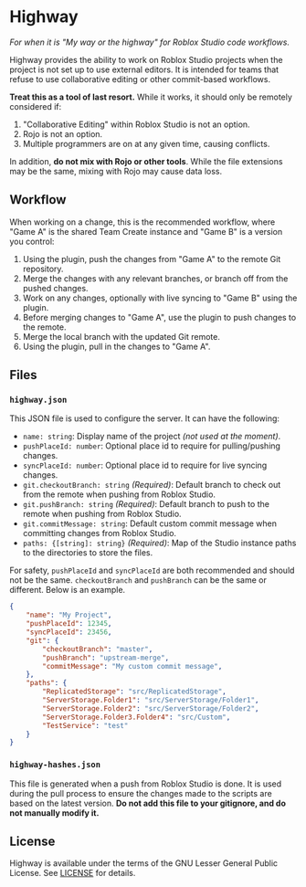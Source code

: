 # Highway
*For when it is "My way or the highway" for Roblox Studio code workflows.*

Highway provides the ability to work on Roblox Studio projects when the project
is not set up to use external editors. It is intended for teams that refuse
to use collaborative editing or other commit-based workflows.

**Treat this as a tool of last resort.** While it works, it should only be
remotely considered if:
1. "Collaborative Editing" within Roblox Studio is not an option.
2. Rojo is not an option.
3. Multiple programmers are on at any given time, causing conflicts.

In addition, **do not mix with Rojo or other tools**. While the file extensions
may be the same, mixing with Rojo may cause data loss.

## Workflow
When working on a change, this is the recommended workflow, where "Game A" is
the shared Team Create instance and "Game B" is a version you control:
1. Using the plugin, push the changes from "Game A" to the remote Git repository.
2. Merge the changes with any relevant branches, or branch off from the pushed changes.
3. Work on any changes, optionally with live syncing to "Game B" using the plugin.
4. Before merging changes to "Game A", use the plugin to push changes to the remote.
5. Merge the local branch with the updated Git remote.
6. Using the plugin, pull in the changes to "Game A".

## Files
### `highway.json`
This JSON file is used to configure the server. It can have the following:
- `name: string`: Display name of the project *(not used at the moment)*.
- `pushPlaceId: number`: Optional place id to require for pulling/pushing changes.
- `syncPlaceId: number`: Optional place id to require for live syncing changes.
- `git.checkoutBranch: string` *(Required)*: Default branch to check out from the remote when pushing from Roblox Studio.
- `git.pushBranch: string` *(Required)*: Default branch to push to the remote when pushing from Roblox Studio.
- `git.commitMessage: string`: Default custom commit message when committing changes from Roblox Studio.
- `paths: {[string]: string}` *(Required)*: Map of the Studio instance paths to the directories to store the files.

For safety, `pushPlaceId` and `syncPlaceId` are both recommended and should
not be the same. `checkoutBranch` and `pushBranch` can be the same or different.
Below is an example.

```json
{
    "name": "My Project",
    "pushPlaceId": 12345,
    "syncPlaceId": 23456,
    "git": {
        "checkoutBranch": "master",
        "pushBranch": "upstream-merge",
        "commitMessage": "My custom commit message",
    },
    "paths": {
        "ReplicatedStorage": "src/ReplicatedStorage",
        "ServerStorage.Folder1": "src/ServerStorage/Folder1",
        "ServerStorage.Folder2": "src/ServerStorage/Folder2",
        "ServerStorage.Folder3.Folder4": "src/Custom",
        "TestService": "test"
    }
}
```

### `highway-hashes.json`
This file is generated when a push from Roblox Studio is done. It is used
during the pull process to ensure the changes made to the scripts are based
on the latest version. **Do not add this file to your gitignore, and do not
manually modify it.**

## License
Highway is available under the terms of the GNU Lesser General Public
License. See [LICENSE](LICENSE) for details.